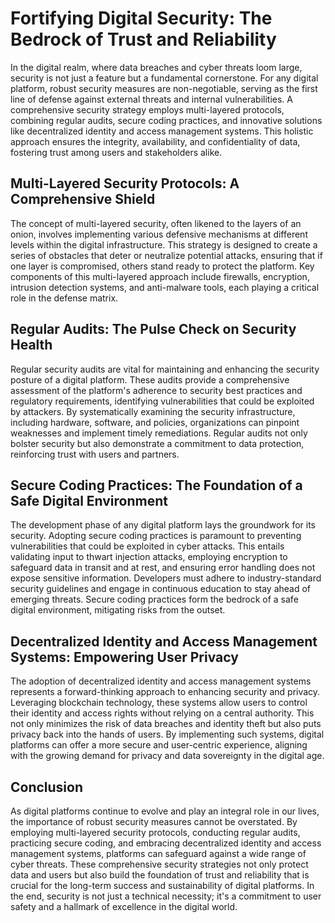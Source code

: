 # Fortifying Digital Security: The Bedrock of Trust and Reliability

In the digital realm, where data breaches and cyber threats loom large, security is not just a feature but a fundamental cornerstone. For any digital platform, robust security measures are non-negotiable, serving as the first line of defense against external threats and internal vulnerabilities. A comprehensive security strategy employs multi-layered protocols, combining regular audits, secure coding practices, and innovative solutions like decentralized identity and access management systems. This holistic approach ensures the integrity, availability, and confidentiality of data, fostering trust among users and stakeholders alike.

## Multi-Layered Security Protocols: A Comprehensive Shield

The concept of multi-layered security, often likened to the layers of an onion, involves implementing various defensive mechanisms at different levels within the digital infrastructure. This strategy is designed to create a series of obstacles that deter or neutralize potential attacks, ensuring that if one layer is compromised, others stand ready to protect the platform. Key components of this multi-layered approach include firewalls, encryption, intrusion detection systems, and anti-malware tools, each playing a critical role in the defense matrix.

## Regular Audits: The Pulse Check on Security Health

Regular security audits are vital for maintaining and enhancing the security posture of a digital platform. These audits provide a comprehensive assessment of the platform's adherence to security best practices and regulatory requirements, identifying vulnerabilities that could be exploited by attackers. By systematically examining the security infrastructure, including hardware, software, and policies, organizations can pinpoint weaknesses and implement timely remediations. Regular audits not only bolster security but also demonstrate a commitment to data protection, reinforcing trust with users and partners.

## Secure Coding Practices: The Foundation of a Safe Digital Environment

The development phase of any digital platform lays the groundwork for its security. Adopting secure coding practices is paramount to preventing vulnerabilities that could be exploited in cyber attacks. This entails validating input to thwart injection attacks, employing encryption to safeguard data in transit and at rest, and ensuring error handling does not expose sensitive information. Developers must adhere to industry-standard security guidelines and engage in continuous education to stay ahead of emerging threats. Secure coding practices form the bedrock of a safe digital environment, mitigating risks from the outset.

## Decentralized Identity and Access Management Systems: Empowering User Privacy

The adoption of decentralized identity and access management systems represents a forward-thinking approach to enhancing security and privacy. Leveraging blockchain technology, these systems allow users to control their identity and access rights without relying on a central authority. This not only minimizes the risk of data breaches and identity theft but also puts privacy back into the hands of users. By implementing such systems, digital platforms can offer a more secure and user-centric experience, aligning with the growing demand for privacy and data sovereignty in the digital age.

## Conclusion

As digital platforms continue to evolve and play an integral role in our lives, the importance of robust security measures cannot be overstated. By employing multi-layered security protocols, conducting regular audits, practicing secure coding, and embracing decentralized identity and access management systems, platforms can safeguard against a wide range of cyber threats. These comprehensive security strategies not only protect data and users but also build the foundation of trust and reliability that is crucial for the long-term success and sustainability of digital platforms. In the end, security is not just a technical necessity; it's a commitment to user safety and a hallmark of excellence in the digital world.